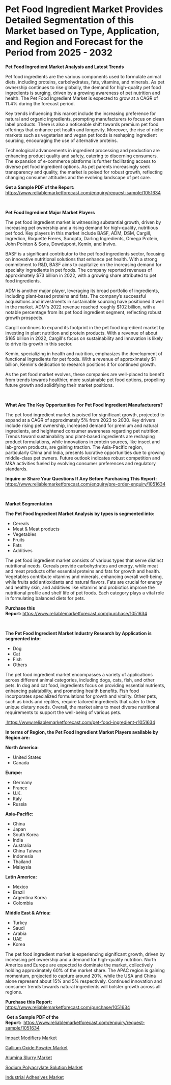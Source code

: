 <p><h1>Pet Food Ingredient Market Provides Detailed Segmentation of this Market based on Type, Application, and Region and Forecast for the Period from 2025 - 2032</h1></p><p><strong>Pet Food Ingredient Market Analysis and Latest Trends</strong></p>
<p><p>Pet food ingredients are the various components used to formulate animal diets, including proteins, carbohydrates, fats, vitamins, and minerals. As pet ownership continues to rise globally, the demand for high-quality pet food ingredients is surging, driven by a growing awareness of pet nutrition and health. The Pet Food Ingredient Market is expected to grow at a CAGR of 11.4% during the forecast period. </p><p>Key trends influencing this market include the increasing preference for natural and organic ingredients, prompting manufacturers to focus on clean label products. There is also a noticeable shift towards premium pet food offerings that enhance pet health and longevity. Moreover, the rise of niche markets such as vegetarian and vegan pet foods is reshaping ingredient sourcing, encouraging the use of alternative proteins.</p><p>Technological advancements in ingredient processing and production are enhancing product quality and safety, catering to discerning consumers. The expansion of e-commerce platforms is further facilitating access to diverse pet food ingredient options. As pet parents increasingly seek transparency and quality, the market is poised for robust growth, reflecting changing consumer attitudes and the evolving landscape of pet care.</p></p>
<p><strong>Get a Sample PDF of the Report:&nbsp;</strong> <a href="https://www.reliablemarketforecast.com/enquiry/request-sample/1051634?utm_campaign=950&utm_medium=2&utm_source=Github&utm_content=ia&utm_term=01042025&utm_id=pet-food-ingredient">https://www.reliablemarketforecast.com/enquiry/request-sample/1051634</a></p>
<p>&nbsp;</p>
<p><strong>Pet Food Ingredient Major Market Players</strong></p>
<p><p>The pet food ingredient market is witnessing substantial growth, driven by increasing pet ownership and a rising demand for high-quality, nutritious pet food. Key players in this market include BASF, ADM, DSM, Cargill, Ingredion, Roquette Freres, Sunopta, Darling Ingredients, Omega Protein, John Pointon & Sons, Dowdupont, Kemin, and Invivo.</p><p>BASF is a significant contributor to the pet food ingredients sector, focusing on innovative nutritional solutions that enhance pet health. With a strong commitment to R&D, BASF aims to capitalize on the increasing demand for specialty ingredients in pet foods. The company reported revenues of approximately $73 billion in 2022, with a growing share attributed to pet food ingredients.</p><p>ADM is another major player, leveraging its broad portfolio of ingredients, including plant-based proteins and fats. The company’s successful acquisitions and investments in sustainable sourcing have positioned it well in the market. ADM's 2022 revenue reached roughly $102 billion, with a notable percentage from its pet food ingredient segment, reflecting robust growth prospects.</p><p>Cargill continues to expand its footprint in the pet food ingredient market by investing in plant nutrition and protein products. With a revenue of about $165 billion in 2022, Cargill's focus on sustainability and innovation is likely to drive its growth in this sector.</p><p>Kemin, specializing in health and nutrition, emphasizes the development of functional ingredients for pet foods. With a revenue of approximately $1 billion, Kemin's dedication to research positions it for continued growth.</p><p>As the pet food market evolves, these companies are well-placed to benefit from trends towards healthier, more sustainable pet food options, propelling future growth and solidifying their market positions.</p></p>
<p>&nbsp;</p>
<p><strong>What Are The Key Opportunities For Pet Food Ingredient Manufacturers?</strong></p>
<p><p>The pet food ingredient market is poised for significant growth, projected to expand at a CAGR of approximately 5% from 2023 to 2030. Key drivers include rising pet ownership, increased demand for premium and natural ingredients, and heightened consumer awareness regarding pet nutrition. Trends toward sustainability and plant-based ingredients are reshaping product formulations, while innovations in protein sources, like insect and lab-grown products, are gaining traction. The Asia-Pacific region, particularly China and India, presents lucrative opportunities due to growing middle-class pet owners. Future outlook indicates robust competition and M&A activities fueled by evolving consumer preferences and regulatory standards.</p></p>
<p><strong>Inquire or Share Your Questions If Any Before Purchasing This Report:</strong> <a href="https://www.reliablemarketforecast.com/enquiry/pre-order-enquiry/1051634?utm_campaign=950&utm_medium=2&utm_source=Github&utm_content=ia&utm_term=01042025&utm_id=pet-food-ingredient">https://www.reliablemarketforecast.com/enquiry/pre-order-enquiry/1051634</a></p>
<p>&nbsp;</p>
<p><strong>Market Segmentation</strong></p>
<p><strong>The Pet Food Ingredient Market Analysis by types is segmented into:</strong></p>
<p><ul><li>Cereals</li><li>Meat & Meat products</li><li>Vegetables</li><li>Fruits</li><li>Fats</li><li>Additives</li></ul></p>
<p><p>The pet food ingredient market consists of various types that serve distinct nutritional needs. Cereals provide carbohydrates and energy, while meat and meat products offer essential proteins and fats for growth and health. Vegetables contribute vitamins and minerals, enhancing overall well-being, while fruits add antioxidants and natural flavors. Fats are crucial for energy and healthy skin, and additives like vitamins and probiotics improve the nutritional profile and shelf life of pet foods. Each category plays a vital role in formulating balanced diets for pets.</p></p>
<p><strong>Purchase this Report:&nbsp;</strong><a href="https://www.reliablemarketforecast.com/purchase/1051634?utm_campaign=950&utm_medium=2&utm_source=Github&utm_content=ia&utm_term=01042025&utm_id=pet-food-ingredient">https://www.reliablemarketforecast.com/purchase/1051634</a></p>
<p>&nbsp;</p>
<p><strong>The Pet Food Ingredient Market Industry Research by Application is segmented into:</strong></p>
<p><ul><li>Dog</li><li>Cat</li><li>Fish</li><li>Others</li></ul></p>
<p><p>The pet food ingredient market encompasses a variety of applications across different animal categories, including dogs, cats, fish, and other pets. In dog and cat food, ingredients focus on providing essential nutrients, enhancing palatability, and promoting health benefits. Fish food incorporates specialized formulations for growth and vitality. Other pets, such as birds and reptiles, require tailored ingredients that cater to their unique dietary needs. Overall, the market aims to meet diverse nutritional requirements to support the well-being of various pets.</p></p>
<p><a href="https://www.reliablemarketforecast.com/pet-food-ingredient-r1051634?utm_campaign=950&utm_medium=2&utm_source=Github&utm_content=ia&utm_term=01042025&utm_id=pet-food-ingredient">&nbsp;https://www.reliablemarketforecast.com/pet-food-ingredient-r1051634</a></p>
<p><strong>In terms of Region, the Pet Food Ingredient Market Players available by Region are:</strong></p>
<p>
    <p> <strong> North America: </strong>
        <ul>
            <li>United States</li>
            <li>Canada</li>
        </ul>
        </p> 
    <p> <strong> Europe: </strong>
        <ul>
            <li>Germany</li>
            <li>France</li>
            <li>U.K.</li>
            <li>Italy</li>
            <li>Russia</li>
        </ul>
        </p> 
    <p> <strong> Asia-Pacific: </strong>
        <ul>
            <li>China</li>
            <li>Japan</li>
            <li>South Korea</li>
            <li>India</li>
            <li>Australia</li>
            <li>China Taiwan</li>
            <li>Indonesia</li>
            <li>Thailand</li>
            <li>Malaysia</li>
        </ul>
        </p> 
    <p> <strong> Latin America: </strong>
        <ul>
            <li>Mexico</li>
            <li>Brazil</li>
            <li>Argentina Korea</li>
            <li>Colombia</li>
        </ul>
        </p> 
    <p> <strong> Middle East & Africa: </strong>
        <ul>
            <li>Turkey</li>
            <li>Saudi</li>
            <li>Arabia</li>
            <li>UAE</li>
            <li>Korea</li>
        </ul>
    </p>
    </p>
<p><p>The pet food ingredient market is experiencing significant growth, driven by increasing pet ownership and a demand for high-quality nutrition. North America and Europe are expected to dominate the market, collectively holding approximately 60% of the market share. The APAC region is gaining momentum, projected to capture around 20%, while the USA and China alone represent about 15% and 5% respectively. Continued innovation and consumer trends towards natural ingredients will bolster growth across all regions.</p></p>
<p><strong>Purchase this Report: </strong><a href="https://www.reliablemarketforecast.com/purchase/1051634?utm_campaign=950&utm_medium=2&utm_source=Github&utm_content=ia&utm_term=01042025&utm_id=pet-food-ingredient">https://www.reliablemarketforecast.com/purchase/1051634</a></p>
<p>&nbsp;<strong>Get a Sample PDF of the Report:&nbsp;&nbsp;</strong><a href="https://www.reliablemarketforecast.com/enquiry/request-sample/1051634?utm_campaign=950&utm_medium=2&utm_source=Github&utm_content=ia&utm_term=01042025&utm_id=pet-food-ingredient">https://www.reliablemarketforecast.com/enquiry/request-sample/1051634</a></p>
<p><strong></strong></p>
<p><p><a href="https://github.com/landtmman/Market-Research-Report-List-1/blob/main/impact-modifiers-market.md?utm_campaign=950&utm_medium=2&utm_source=Github&utm_content=ia&utm_term=01042025&utm_id=pet-food-ingredient">Impact Modifiers Market</a></p><p><a href="https://github.com/negrocybul4w/Market-Research-Report-List-1/blob/main/gallium-oxide-powder-market.md?utm_campaign=950&utm_medium=2&utm_source=Github&utm_content=ia&utm_term=01042025&utm_id=pet-food-ingredient">Gallium Oxide Powder Market</a></p><p><a href="https://github.com/tigoryemm/Market-Research-Report-List-1/blob/main/alumina-slurry-market.md?utm_campaign=950&utm_medium=2&utm_source=Github&utm_content=ia&utm_term=01042025&utm_id=pet-food-ingredient">Alumina Slurry Market</a></p><p><a href="https://github.com/djoeamakeh/Market-Research-Report-List-1/blob/main/sodium-polyacrylate-solution-market.md?utm_campaign=950&utm_medium=2&utm_source=Github&utm_content=ia&utm_term=01042025&utm_id=pet-food-ingredient">Sodium Polyacrylate Solution Market</a></p><p><a href="https://github.com/keehnkaesssi/Market-Research-Report-List-1/blob/main/industrial-adhesives-market.md?utm_campaign=950&utm_medium=2&utm_source=Github&utm_content=ia&utm_term=01042025&utm_id=pet-food-ingredient">Industrial Adhesives Market</a></p></p>